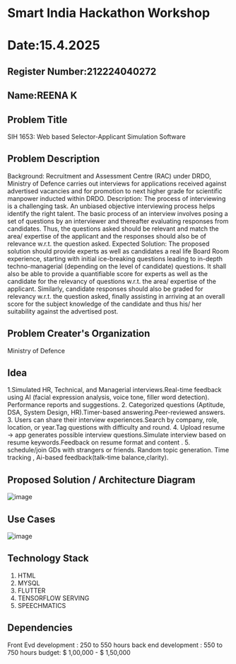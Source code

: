 # Smart India Hackathon Workshop
# Date:15.4.2025
## Register Number:212224040272
## Name:REENA K
## Problem Title
SIH 1653: Web based Selector-Applicant Simulation Software
## Problem Description
Background: Recruitment and Assessment Centre (RAC) under DRDO, Ministry of Defence carries out interviews for applications received against advertised vacancies and for promotion to next higher grade for scientific manpower inducted within DRDO. Description: The process of interviewing is a challenging task. An unbiased objective interviewing process helps identify the right talent. The basic process of an interview involves posing a set of questions by an interviewer and thereafter evaluating responses from candidates. Thus, the questions asked should be relevant and match the area/ expertise of the applicant and the responses should also be of relevance w.r.t. the question asked. Expected Solution: The proposed solution should provide experts as well as candidates a real life Board Room experience, starting with initial ice-breaking questions leading to in-depth techno-managerial (depending on the level of candidate) questions. It shall also be able to provide a quantifiable score for experts as well as the candidate for the relevancy of questions w.r.t. the area/ expertise of the applicant. Similarly, candidate responses should also be graded for relevancy w.r.t. the question asked, finally assisting in arriving at an overall score for the subject knowledge of the candidate and thus his/ her suitability against the advertised post.

## Problem Creater's Organization
Ministry of Defence

## Idea
1.Simulated HR, Technical, and Managerial interviews.Real-time feedback using AI (facial expression analysis, voice tone, filler word detection).
Performance reports and suggestions.
2. Categorized questions (Aptitude, DSA, System Design, HR).Timer-based answering.Peer-reviewed answers.
3. Users can share their interview experiences.Search by company, role, location, or year.Tag questions with difficulty and round.
4. Upload resume → app generates possible interview questions.Simulate interview based on resume keywords.Feedback on resume format and content .
5. schedule/join GDs with strangers or friends. Random topic generation. Time tracking , Ai-based feedback(talk-time balance,clarity).


## Proposed Solution / Architecture Diagram
![image](https://github.com/user-attachments/assets/a3e6ff51-ea88-4e14-aad3-6d1e9666e846)


## Use Cases
![image](https://github.com/user-attachments/assets/709748ee-0c7c-4d9d-9e91-dbedd19e4963)


## Technology Stack
1. HTML
2. MYSQL
3. FLUTTER
4. TENSORFLOW SERVING
5. SPEECHMATICS

## Dependencies

Front Evd development : 250 to 550 hours
back end development : 550 to 750 hours
budget: $ 1,00,000 - $ 1,50,000
